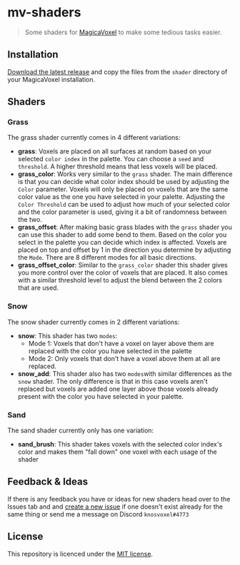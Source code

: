 # mv-shaders

> Some shaders for [MagicaVoxel](https://ephtracy.github.io/) to make some tedious tasks easier.

## Installation

[Download the latest release](https://github.com/knosvoxel/mv-shaders/releases/) and copy the files from the `shader` directory of your MagicaVoxel installation.

## Shaders

### Grass

The grass shader currently comes in 4 different variations:

- **grass**: Voxels are placed on all surfaces at random based on your selected `color index` in the palette. You can choose a `seed` and `threshold`. A higher threshold means that less voxels will be placed.
- **grass_color**: Works very similar to the `grass` shader. The main difference is that you can decide what color index should be used by adjusting the `Color` parameter. Voxels will only be placed on voxels that are the same color value as the one you have selected in your palette. Adjusting the `Color Threshold` can be used to adjust how much of your selected color and the color parameter is used, giving it a bit of randomness between the two.
- **grass_offset**: After making basic grass blades with the `grass` shader you can use this shader to add some bend to them. Based on the color you select in the palette you can decide which index is affected. Voxels are placed on top and offset by 1 in the direction you determine by adjusting the `Mode`. There are 8 different modes for all basic directions.
- **grass_offset_color**: Similar to the `grass_color` shader this shader gives you more control over the color of voxels that are placed. It also comes with a similar threshold level to adjust the blend between the 2 colors that are used.

### Snow

The snow shader currently comes in 2 different variations:

- **snow**: This shader has two `modes`:
  - Mode 1: Voxels that don't have a voxel on layer above them are replaced with the color you have selected in the palette
  - Mode 2: Only voxels that don't have a voxel above them at all are replaced.
- **snow_add**: This shader also has two `modes`with similar differences as the `snow` shader. The only difference is that in this case voxels aren't replaced but voxels are added one layer above those voxels already present with the color you have selected in your palette.

### Sand

The sand shader currently only has one variation:

- **sand_brush**: This shader takes voxels with the selected color index's color and makes them "fall down" one voxel with each usage of the shader

## Feedback & Ideas

If there is any feedback you have or ideas for new shaders head over to the Issues tab and and [create a new issue][new-issue] if one doesn't exist already for the same thing or send me a message on Discord `knosvoxel#4773`

## License

This repository is licenced under the [MIT license][license-link].

[new-issue]: https://github.com/knosvoxel/mv-shaders/issues/new
[license-link]: https://github.com/knosvoxel/mv-shaders/blob/main/LICENSE
